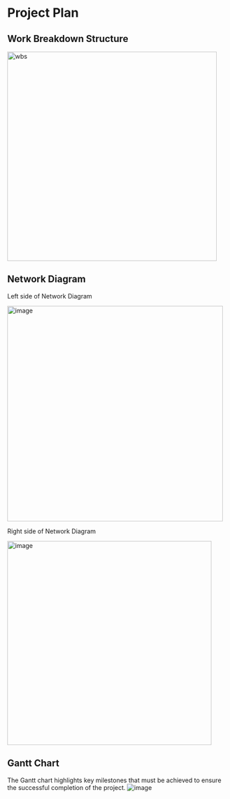 # Project Plan

## Work Breakdown Structure
<img width="479" alt="wbs" src="https://github.com/user-attachments/assets/3d1725bb-bfbd-4813-8698-2f6f7eb5a618">

## Network Diagram

Left side of Network Diagram

<img width="493" alt="image" src="https://github.com/user-attachments/assets/cda7f5ce-1ceb-48da-978e-ea19c48bc27a">

Right side of Network Diagram

<img width="467" alt="image" src="https://github.com/user-attachments/assets/96456e95-4e4d-4c5c-8dcb-caee5ded3d00">

## Gantt Chart
The Gantt chart highlights key milestones that must be achieved to ensure the successful completion of the project.
![image](https://github.com/user-attachments/assets/d80eadc4-06a5-4a1e-9a35-48cf1753bcb9)
